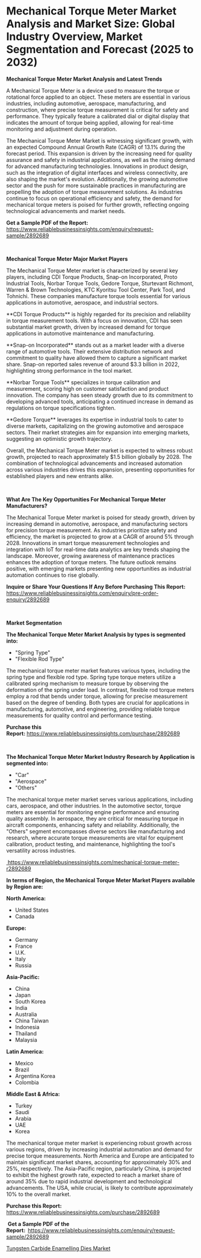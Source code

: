 <p><h1>Mechanical Torque Meter Market Analysis and Market Size: Global Industry Overview, Market Segmentation and Forecast (2025 to 2032)</h1></p><p><strong>Mechanical Torque Meter Market Analysis and Latest Trends</strong></p>
<p><p>A Mechanical Torque Meter is a device used to measure the torque or rotational force applied to an object. These meters are essential in various industries, including automotive, aerospace, manufacturing, and construction, where precise torque measurement is critical for safety and performance. They typically feature a calibrated dial or digital display that indicates the amount of torque being applied, allowing for real-time monitoring and adjustment during operation.</p><p>The Mechanical Torque Meter Market is witnessing significant growth, with an expected Compound Annual Growth Rate (CAGR) of 13.1% during the forecast period. This expansion is driven by the increasing need for quality assurance and safety in industrial applications, as well as the rising demand for advanced manufacturing technologies. Innovations in product design, such as the integration of digital interfaces and wireless connectivity, are also shaping the market's evolution. Additionally, the growing automotive sector and the push for more sustainable practices in manufacturing are propelling the adoption of torque measurement solutions. As industries continue to focus on operational efficiency and safety, the demand for mechanical torque meters is poised for further growth, reflecting ongoing technological advancements and market needs.</p></p>
<p><strong>Get a Sample PDF of the Report:&nbsp;</strong> <a href="https://www.reliablebusinessinsights.com/enquiry/request-sample/2892689?utm_campaign=3133&utm_medium=2&utm_source=Github&utm_content=ia&utm_term=15032025&utm_id=mechanical-torque-meter">https://www.reliablebusinessinsights.com/enquiry/request-sample/2892689</a></p>
<p>&nbsp;</p>
<p><strong>Mechanical Torque Meter Major Market Players</strong></p>
<p><p>The Mechanical Torque Meter market is characterized by several key players, including CDI Torque Products, Snap-on Incorporated, Proto Industrial Tools, Norbar Torque Tools, Gedore Torque, Sturtevant Richmont, Warren & Brown Technologies, KTC Kyoritsu Tool Center, Park Tool, and Tohnichi. These companies manufacture torque tools essential for various applications in automotive, aerospace, and industrial sectors.</p><p>**CDI Torque Products** is highly regarded for its precision and reliability in torque measurement tools. With a focus on innovation, CDI has seen substantial market growth, driven by increased demand for torque applications in automotive maintenance and manufacturing.</p><p>**Snap-on Incorporated** stands out as a market leader with a diverse range of automotive tools. Their extensive distribution network and commitment to quality have allowed them to capture a significant market share. Snap-on reported sales revenue of around $3.3 billion in 2022, highlighting strong performance in the tool market.</p><p>**Norbar Torque Tools** specializes in torque calibration and measurement, scoring high on customer satisfaction and product innovation. The company has seen steady growth due to its commitment to developing advanced tools, anticipating a continued increase in demand as regulations on torque specifications tighten.</p><p>**Gedore Torque** leverages its expertise in industrial tools to cater to diverse markets, capitalizing on the growing automotive and aerospace sectors. Their market strategies aim for expansion into emerging markets, suggesting an optimistic growth trajectory.</p><p>Overall, the Mechanical Torque Meter market is expected to witness robust growth, projected to reach approximately $1.5 billion globally by 2028. The combination of technological advancements and increased automation across various industries drives this expansion, presenting opportunities for established players and new entrants alike.</p></p>
<p>&nbsp;</p>
<p><strong>What Are The Key Opportunities For Mechanical Torque Meter Manufacturers?</strong></p>
<p><p>The Mechanical Torque Meter market is poised for steady growth, driven by increasing demand in automotive, aerospace, and manufacturing sectors for precision torque measurement. As industries prioritize safety and efficiency, the market is projected to grow at a CAGR of around 5% through 2028. Innovations in smart torque measurement technologies and integration with IoT for real-time data analytics are key trends shaping the landscape. Moreover, growing awareness of maintenance practices enhances the adoption of torque meters. The future outlook remains positive, with emerging markets presenting new opportunities as industrial automation continues to rise globally.</p></p>
<p><strong>Inquire or Share Your Questions If Any Before Purchasing This Report:</strong> <a href="https://www.reliablebusinessinsights.com/enquiry/pre-order-enquiry/2892689?utm_campaign=3133&utm_medium=2&utm_source=Github&utm_content=ia&utm_term=15032025&utm_id=mechanical-torque-meter">https://www.reliablebusinessinsights.com/enquiry/pre-order-enquiry/2892689</a></p>
<p>&nbsp;</p>
<p><strong>Market Segmentation</strong></p>
<p><strong>The Mechanical Torque Meter Market Analysis by types is segmented into:</strong></p>
<p><ul><li>"Spring Type"</li><li>"Flexible Rod Type"</li></ul></p>
<p><p>The mechanical torque meter market features various types, including the spring type and flexible rod type. Spring type torque meters utilize a calibrated spring mechanism to measure torque by observing the deformation of the spring under load. In contrast, flexible rod torque meters employ a rod that bends under torque, allowing for precise measurement based on the degree of bending. Both types are crucial for applications in manufacturing, automotive, and engineering, providing reliable torque measurements for quality control and performance testing.</p></p>
<p><strong>Purchase this Report:&nbsp;</strong><a href="https://www.reliablebusinessinsights.com/purchase/2892689?utm_campaign=3133&utm_medium=2&utm_source=Github&utm_content=ia&utm_term=15032025&utm_id=mechanical-torque-meter">https://www.reliablebusinessinsights.com/purchase/2892689</a></p>
<p>&nbsp;</p>
<p><strong>The Mechanical Torque Meter Market Industry Research by Application is segmented into:</strong></p>
<p><ul><li>"Car"</li><li>"Aerospace"</li><li>"Others"</li></ul></p>
<p><p>The mechanical torque meter market serves various applications, including cars, aerospace, and other industries. In the automotive sector, torque meters are essential for monitoring engine performance and ensuring quality assembly. In aerospace, they are critical for measuring torque in aircraft components, enhancing safety and reliability. Additionally, the "Others" segment encompasses diverse sectors like manufacturing and research, where accurate torque measurements are vital for equipment calibration, product testing, and maintenance, highlighting the tool's versatility across industries.</p></p>
<p><a href="https://www.reliablebusinessinsights.com/mechanical-torque-meter-r2892689?utm_campaign=3133&utm_medium=2&utm_source=Github&utm_content=ia&utm_term=15032025&utm_id=mechanical-torque-meter">&nbsp;https://www.reliablebusinessinsights.com/mechanical-torque-meter-r2892689</a></p>
<p><strong>In terms of Region, the Mechanical Torque Meter Market Players available by Region are:</strong></p>
<p>
    <p> <strong> North America: </strong>
        <ul>
            <li>United States</li>
            <li>Canada</li>
        </ul>
        </p> 
    <p> <strong> Europe: </strong>
        <ul>
            <li>Germany</li>
            <li>France</li>
            <li>U.K.</li>
            <li>Italy</li>
            <li>Russia</li>
        </ul>
        </p> 
    <p> <strong> Asia-Pacific: </strong>
        <ul>
            <li>China</li>
            <li>Japan</li>
            <li>South Korea</li>
            <li>India</li>
            <li>Australia</li>
            <li>China Taiwan</li>
            <li>Indonesia</li>
            <li>Thailand</li>
            <li>Malaysia</li>
        </ul>
        </p> 
    <p> <strong> Latin America: </strong>
        <ul>
            <li>Mexico</li>
            <li>Brazil</li>
            <li>Argentina Korea</li>
            <li>Colombia</li>
        </ul>
        </p> 
    <p> <strong> Middle East & Africa: </strong>
        <ul>
            <li>Turkey</li>
            <li>Saudi</li>
            <li>Arabia</li>
            <li>UAE</li>
            <li>Korea</li>
        </ul>
    </p>
    </p>
<p><p>The mechanical torque meter market is experiencing robust growth across various regions, driven by increasing industrial automation and demand for precise torque measurements. North America and Europe are anticipated to maintain significant market shares, accounting for approximately 30% and 25%, respectively. The Asia-Pacific region, particularly China, is projected to exhibit the highest growth rate, expected to reach a market share of around 35% due to rapid industrial development and technological advancements. The USA, while crucial, is likely to contribute approximately 10% to the overall market.</p></p>
<p><strong>Purchase this Report: </strong><a href="https://www.reliablebusinessinsights.com/purchase/2892689?utm_campaign=3133&utm_medium=2&utm_source=Github&utm_content=ia&utm_term=15032025&utm_id=mechanical-torque-meter">https://www.reliablebusinessinsights.com/purchase/2892689</a></p>
<p>&nbsp;<strong>Get a Sample PDF of the Report:&nbsp;&nbsp;</strong><a href="https://www.reliablebusinessinsights.com/enquiry/request-sample/2892689?utm_campaign=3133&utm_medium=2&utm_source=Github&utm_content=ia&utm_term=15032025&utm_id=mechanical-torque-meter">https://www.reliablebusinessinsights.com/enquiry/request-sample/2892689</a></p>
<p><strong></strong></p>
<p><p><a href="https://github.com/rianttegang/Market-Research-Report-List-1/blob/main/tungsten-carbide-enamelling-dies-market.md?utm_campaign=3133&utm_medium=2&utm_source=Github&utm_content=ia&utm_term=15032025&utm_id=mechanical-torque-meter">Tungsten Carbide Enamelling Dies Market</a></p></p>